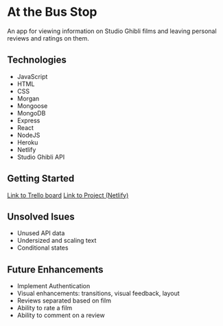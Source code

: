 At the Bus Stop
=================
An app for viewing information on Studio Ghibli films and leaving personal reviews and ratings on them.

Technologies
------------
* JavaScript
* HTML
* CSS
* Morgan
* Mongoose
* MongoDB
* Express
* React
* NodeJS
* Heroku
* Netlify
* Studio Ghibli API

Getting Started
---------------
[Link to Trello board](https://trello.com/b/7yrAcVRY/project-3-development-board)
[Link to Project (Netlify)](https://blissful-thompson-887453.netlify.app/)

Unsolved Isues
--------------
* Unused API data
* Undersized and scaling text
* Conditional states

Future Enhancements
-------------------
* Implement Authentication
* Visual enhancements: transitions, visual feedback, layout
* Reviews separated based on film
* Ability to rate a film
* Ability to comment on a review